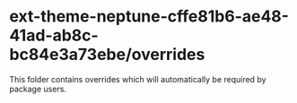 # ext-theme-neptune-cffe81b6-ae48-41ad-ab8c-bc84e3a73ebe/overrides

This folder contains overrides which will automatically be required by package users.
